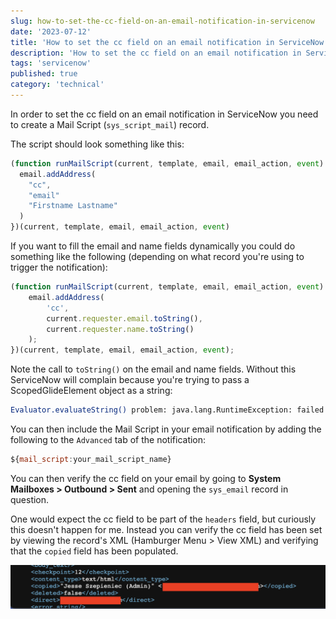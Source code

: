 ```yaml
---
slug: how-to-set-the-cc-field-on-an-email-notification-in-servicenow
date: '2023-07-12'
title: 'How to set the cc field on an email notification in ServiceNow'
description: 'How to set the cc field on an email notification in ServiceNow'
tags: 'servicenow'
published: true
category: 'technical'
---
```


In order to set the cc field on an email notification in ServiceNow you need to create a Mail Script (`sys_script_mail`) record.

The script should look something like this:

```js
(function runMailScript(current, template, email, email_action, event) {
  email.addAddress(
    "cc",
    "email"
    "Firstname Lastname"
  )
})(current, template, email, email_action, event)
```

If you want to fill the email and name fields dynamically you could do something like the following (depending on what record you're using to trigger the notification):

```js
(function runMailScript(current, template, email, email_action, event) {
	email.addAddress(
		'cc',
		current.requester.email.toString(),
		current.requester.name.toString()
	);
})(current, template, email, email_action, event);
```

Note the call to `toString()` on the email and name fields. Without this ServiceNow will complain because you're trying to pass a ScopedGlideElement object as a string:

```bash
Evaluator.evaluateString() problem: java.lang.RuntimeException: failed to coerce com.glide.script.fencing.ScopedGlideElement to desired type java.lang.String:
```

You can then include the Mail Script in your email notification by adding the following to the `Advanced` tab of the notification:

```js
${mail_script:your_mail_script_name}
```

You can then verify the cc field on your email by going to **System Mailboxes > Outbound > Sent** and opening the `sys_email` record in question.

One would expect the cc field to be part of the `headers` field, but curiously this doesn't happen for me. Instead you can verify the cc field has been set by viewing the record's XML (Hamburger Menu > View XML) and verifying that the `copied` field has been populated.

![](./images/20230712175032.png)
